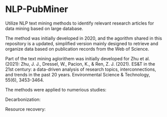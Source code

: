 # NLP-PubMiner
Utilize NLP text mining methods to identify relevant research articles for data mining based on large database.


The method was initially developed in 2020, and the agorithm shared in this repository is a updated, simplified version mainly designed to retrieve and organize data based on publication records from the Web of Science.

Part of the text mining aglorithem was initially developed for Zhu et al. (2021):
Zhu, J. J., Dressel, W., Pacion, K., & Ren, Z. J. (2021). ES&T in the 21st century: a data-driven analysis of research topics, interconnections, and trends in the past 20 years. Environmental Science & Technology, 55(6), 3453-3464.

The methods were applied to numerious studies:

Decarbonization:

Resource recovery:





